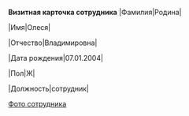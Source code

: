 **Визитная карточка сотрудника**
|Фамилия|Родина|

|Имя|Олеся|

|Отчество|Владимировна|

|Дата рождения|07.01.2004|

|Пол|Ж|

|Должность|сотрудник|


[Фото сотрудника]([https://bipbap.ru/wpcontent/uploads/2017/04/000f_7290754.jpg](https://funik.ru/wp-content/uploads/2018/10/17478da42271207e1d86.jpg))

